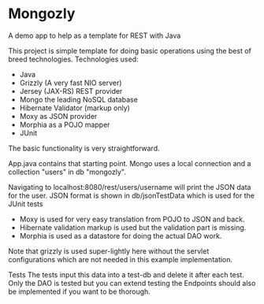 Mongozly
============================================
A demo app to help as a template for REST with Java

This project is simple template for doing basic operations using the best of breed technologies.
Technologies used:

- Java
- Grizzly (A very fast NIO server)
- Jersey (JAX-RS) REST provider
- Mongo the leading NoSQL database
- Hibernate Validator (markup only)
- Moxy as JSON provider
- Morphia as a POJO mapper
- JUnit

The basic functionality is very straightforward.

App.java contains that starting point.
Mongo uses a local connection and a collection "users" in db "mongozly".

Navigating to localhost:8080/rest/users/username will print the JSON data for the user.
JSON format is shown in db/jsonTestData which is used for the JUnit tests

- Moxy is used for very easy translation from POJO to JSON and back.
- Hibernate validation markup is used but the validation part is missing.
- Morphia is used as a datastore for doing the actual DAO work.

Note that grizzly is used super-lightly here without the servlet configurations
which are not needed in this example implementation.

Tests
The tests input this data into a test-db and delete it after each test. Only the DAO is tested but you can extend
testing the Endpoints should also be implemented if you want to be thorough.